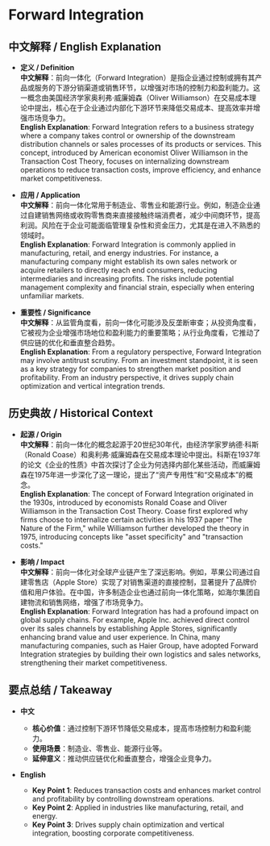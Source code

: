 # Forward Integration

## 中文解释 / English Explanation

* **定义 / Definition**  
  **中文解释**：前向一体化（Forward Integration）是指企业通过控制或拥有其产品或服务的下游分销渠道或销售环节，以增强对市场的控制力和盈利能力。这一概念由美国经济学家奥利弗·威廉姆森（Oliver Williamson）在交易成本理论中提出，核心在于企业通过内部化下游环节来降低交易成本、提高效率并增强市场竞争力。  
  **English Explanation**: Forward Integration refers to a business strategy where a company takes control or ownership of the downstream distribution channels or sales processes of its products or services. This concept, introduced by American economist Oliver Williamson in the Transaction Cost Theory, focuses on internalizing downstream operations to reduce transaction costs, improve efficiency, and enhance market competitiveness.

* **应用 / Application**  
  **中文解释**：前向一体化常用于制造业、零售业和能源行业。例如，制造企业通过自建销售网络或收购零售商来直接接触终端消费者，减少中间商环节，提高利润。风险在于企业可能面临管理复杂性和资金压力，尤其是在进入不熟悉的领域时。  
  **English Explanation**: Forward Integration is commonly applied in manufacturing, retail, and energy industries. For instance, a manufacturing company might establish its own sales network or acquire retailers to directly reach end consumers, reducing intermediaries and increasing profits. The risks include potential management complexity and financial strain, especially when entering unfamiliar markets.

* **重要性 / Significance**  
  **中文解释**：从监管角度看，前向一体化可能涉及反垄断审查；从投资角度看，它被视为企业增强市场地位和盈利能力的重要策略；从行业角度看，它推动了供应链的优化和垂直整合趋势。  
  **English Explanation**: From a regulatory perspective, Forward Integration may involve antitrust scrutiny. From an investment standpoint, it is seen as a key strategy for companies to strengthen market position and profitability. From an industry perspective, it drives supply chain optimization and vertical integration trends.

## 历史典故 / Historical Context

* **起源 / Origin**  
  **中文解释**：前向一体化的概念起源于20世纪30年代，由经济学家罗纳德·科斯（Ronald Coase）和奥利弗·威廉姆森在交易成本理论中提出。科斯在1937年的论文《企业的性质》中首次探讨了企业为何选择内部化某些活动，而威廉姆森在1975年进一步深化了这一理论，提出了“资产专用性”和“交易成本”的概念。  
  **English Explanation**: The concept of Forward Integration originated in the 1930s, introduced by economists Ronald Coase and Oliver Williamson in the Transaction Cost Theory. Coase first explored why firms choose to internalize certain activities in his 1937 paper "The Nature of the Firm," while Williamson further developed the theory in 1975, introducing concepts like "asset specificity" and "transaction costs."

* **影响 / Impact**  
  **中文解释**：前向一体化对全球产业链产生了深远影响。例如，苹果公司通过自建零售店（Apple Store）实现了对销售渠道的直接控制，显著提升了品牌价值和用户体验。在中国，许多制造企业也通过前向一体化策略，如海尔集团自建物流和销售网络，增强了市场竞争力。  
  **English Explanation**: Forward Integration has had a profound impact on global supply chains. For example, Apple Inc. achieved direct control over its sales channels by establishing Apple Stores, significantly enhancing brand value and user experience. In China, many manufacturing companies, such as Haier Group, have adopted Forward Integration strategies by building their own logistics and sales networks, strengthening their market competitiveness.

## 要点总结 / Takeaway

* **中文**  
  - **核心价值**：通过控制下游环节降低交易成本，提高市场控制力和盈利能力。  
  - **使用场景**：制造业、零售业、能源行业等。  
  - **延伸意义**：推动供应链优化和垂直整合，增强企业竞争力。  

* **English**  
  - **Key Point 1**: Reduces transaction costs and enhances market control and profitability by controlling downstream operations.  
  - **Key Point 2**: Applied in industries like manufacturing, retail, and energy.  
  - **Key Point 3**: Drives supply chain optimization and vertical integration, boosting corporate competitiveness.